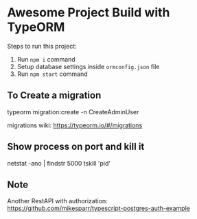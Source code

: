 # Awesome Project Build with TypeORM

Steps to run this project:

1. Run `npm i` command
2. Setup database settings inside `ormconfig.json` file
3. Run `npm start` command


## To Create a migration
typeorm migration:create -n CreateAdminUser

migrations wiki: https://typeorm.io/#/migrations

## Show process on port and kill it
 netstat -ano | findstr 5000
 tskill 'pid'




 ## Note

 Another RestAPI with authorization: https://github.com/mikesparr/typescript-postgres-auth-example